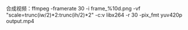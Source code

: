 合成视频：ffmpeg -framerate 30 -i frame_%10d.png -vf "scale=trunc(iw/2)*2:trunc(ih/2)*2" -c:v libx264 -r 30 -pix_fmt yuv420p output.mp4